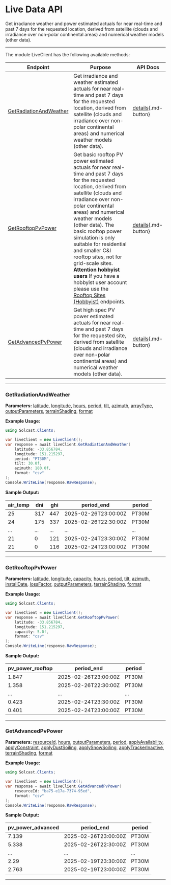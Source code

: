 # Live Data API

Get irradiance weather and power estimated actuals for near real-time and past 7 days for the requested location, derived from satellite (clouds and irradiance over non-polar continental areas) and numerical weather models (other data).

---


The module LiveClient has the following available methods:

| Endpoint                  | Purpose                                              | API Docs                                                                                                               |
|---------------------------|------------------------------------------------------|------------------------------------------------------------------------------------------------------------------------|
| [GetRadiationAndWeather](#getradiationandweather) | Get irradiance and weather estimated actuals for near real-time and past 7 days for the requested location, derived from satellite (clouds and irradiance over non-polar continental areas) and numerical weather models (other data). | [details](https://docs.solcast.com.au/#b9863910-c788-4e98-a3af-eb8da8f49647){.md-button} |
| [GetRooftopPvPower](#getrooftoppvpower) | Get basic rooftop PV power estimated actuals for near real-time and past 7 days for the requested location, derived from satellite (clouds and irradiance over non-polar continental areas) and numerical weather models (other data).          The basic rooftop power simulation is only suitable for residential and smaller C&I rooftop sites, not for grid-scale sites.          **Attention hobbyist users**          If you have a hobbyist user account please use the [Rooftop Sites (Hobbyist)](https://docs.solcast.com.au/#00577cf8-b43b-4349-b4b5-a5f063916f5a) endpoints. | [details](https://docs.solcast.com.au/#4c9fa796-82e5-4e8a-b811-85a8c9fb85db){.md-button} |
| [GetAdvancedPvPower](#getadvancedpvpower) | Get high spec PV power estimated actuals for near real-time and past 7 days for the requested site, derived from satellite (clouds and irradiance over non-polar continental areas) and numerical weather models (other data). | [details](https://docs.solcast.com.au/#9f3aed26-1078-4ff6-86e6-23a710c6fae7){.md-button} |

---

### GetRadiationAndWeather
**Parameters:**
[latitude](https://docs.solcast.com.au/#b9863910-c788-4e98-a3af-eb8da8f49647 "(double?): The latitude of the location you request data for. Must be a decimal number between -90 and 90. (Required)"), [longitude](https://docs.solcast.com.au/#b9863910-c788-4e98-a3af-eb8da8f49647 "(double?): The longitude of the location you request data for. Must be a decimal number between -180 and 180. (Required)"), [hours](https://docs.solcast.com.au/#b9863910-c788-4e98-a3af-eb8da8f49647 "(int?): The number of hours to return in the response. (Optional)"), [period](https://docs.solcast.com.au/#b9863910-c788-4e98-a3af-eb8da8f49647 "(string): Length of the averaging period in ISO 8601 format. (Optional)"), [tilt](https://docs.solcast.com.au/#b9863910-c788-4e98-a3af-eb8da8f49647 "(float?): The angle (degrees) that the PV system is tilted off the horizontal. A tilt of 0 means the system faces directly upwards, and 90 means the system is vertical and facing the horizon. If you don't specify tilt, we use a default tilt angle based on the latitude you specify in your request. Must be between 0 and 90. (Optional)"), [azimuth](https://docs.solcast.com.au/#b9863910-c788-4e98-a3af-eb8da8f49647 "(float?): The azimuth is defined as the angle (degrees) from true north that the PV system is facing. An azimuth of 0 means the system is facing true north. Positive values are anticlockwise, so azimuth is -90 for an east-facing system and 135 for a southwest-facing system. If you don't specify an azimuth, we use a default value of 0 (north facing) in the southern hemisphere and 180 (south-facing) in the northern hemisphere. (Optional)"), [arrayType](https://docs.solcast.com.au/#b9863910-c788-4e98-a3af-eb8da8f49647 "(string): The type of sun-tracking or geometry configuration of your site's modules. (Optional)"), [outputParameters](https://docs.solcast.com.au/#b9863910-c788-4e98-a3af-eb8da8f49647 "(List<string>): The output parameters to include in the response. (Optional)"), [terrainShading](https://docs.solcast.com.au/#b9863910-c788-4e98-a3af-eb8da8f49647 "(bool?): If true, irradiance parameters are modified based on the surrounding terrain from a 90m-horizontal-resolution digital elevation model. The direct component of irradiance is set to zero when the beam from the sun is blocked by the terrain. The diffuse component of irradiance is reduced throughout the day if the sky view at the location is significantly reduced by the surrounding terrain. Global irradiance incorporates both effects. (Optional)"), [format](https://docs.solcast.com.au/#b9863910-c788-4e98-a3af-eb8da8f49647 "(string): Response format (Optional)")

**Example Usage:**
```csharp
using Solcast.Clients;

var liveClient = new LiveClient();
var response = await liveClient.GetRadiationAndWeather(
    latitude: -33.856784,
    longitude: 151.215297,
    period: "PT30M",
    tilt: 30.0f,
    azimuth: 180.0f,
    format: "csv"
);
Console.WriteLine(response.RawResponse);

```
**Sample Output:**

| air_temp | dni | ghi | period_end | period |
| --- | --- | --- | --- | --- |
| 25 | 317 | 447 | 2025-02-26T23:00:00Z | PT30M |
| 24 | 175 | 337 | 2025-02-26T22:30:00Z | PT30M |
| ... | ... | ... | ... | ... |
| 21 | 0 | 121 | 2025-02-24T23:30:00Z | PT30M |
| 21 | 0 | 116 | 2025-02-24T23:00:00Z | PT30M |

---

### GetRooftopPvPower
**Parameters:**
[latitude](https://docs.solcast.com.au/#4c9fa796-82e5-4e8a-b811-85a8c9fb85db "(double?): The latitude of the location you request data for. Must be a decimal number between -90 and 90. (Required)"), [longitude](https://docs.solcast.com.au/#4c9fa796-82e5-4e8a-b811-85a8c9fb85db "(double?): The longitude of the location you request data for. Must be a decimal number between -180 and 180. (Required)"), [capacity](https://docs.solcast.com.au/#4c9fa796-82e5-4e8a-b811-85a8c9fb85db "(float?): The capacity of the inverter (AC) or the modules (DC), whichever is greater, in kilowatts (kW). (Required)"), [hours](https://docs.solcast.com.au/#4c9fa796-82e5-4e8a-b811-85a8c9fb85db "(int?): The number of hours to return in the response. (Optional)"), [period](https://docs.solcast.com.au/#4c9fa796-82e5-4e8a-b811-85a8c9fb85db "(string): Length of the averaging period in ISO 8601 format. (Optional)"), [tilt](https://docs.solcast.com.au/#4c9fa796-82e5-4e8a-b811-85a8c9fb85db "(float?): The angle (degrees) that the PV system is tilted off the horizontal. A tilt of 0 means the system faces directly upwards, and 90 means the system is vertical and facing the horizon. If you don't specify tilt, we use a default tilt angle based on the latitude you specify in your request. Must be between 0 and 90. (Optional)"), [azimuth](https://docs.solcast.com.au/#4c9fa796-82e5-4e8a-b811-85a8c9fb85db "(float?): The azimuth is defined as the angle (degrees) from true north that the PV system is facing. An azimuth of 0 means the system is facing true north. Positive values are anticlockwise, so azimuth is -90 for an east-facing system and 135 for a southwest-facing system. If you don't specify an azimuth, we use a default value of 0 (north facing) in the southern hemisphere and 180 (south-facing) in the northern hemisphere. (Optional)"), [installDate](https://docs.solcast.com.au/#4c9fa796-82e5-4e8a-b811-85a8c9fb85db "(string): The date (yyyy-MM-dd) of installation of the PV system. We use this to estimate your loss_factor based on the ageing of your system. If you provide us with a loss_factor directly, we will ignore this date. (Optional)"), [lossFactor](https://docs.solcast.com.au/#4c9fa796-82e5-4e8a-b811-85a8c9fb85db "(float?): Default is 0.90 A factor to reduce your output forecast from the full capacity based on characteristics of the PV array or inverter. This is effectively the non-temperature loss effects on the nameplate rating of the PV system, including inefficiency and soiling. For a 1kW PV system anything that reduces 1000W/m2 solar radiation from producing 1000W of power output (assuming temperature is 25C). Valid values are between 0 and 1 (i.e. 0.6 equals 60%). If you specify 0.6 your returned power will be a maximum of 60% of AC capacity. (Optional)"), [outputParameters](https://docs.solcast.com.au/#4c9fa796-82e5-4e8a-b811-85a8c9fb85db "(List<string>): The output parameters to include in the response. (Optional)"), [terrainShading](https://docs.solcast.com.au/#4c9fa796-82e5-4e8a-b811-85a8c9fb85db "(bool?): If true, irradiance parameters are modified based on the surrounding terrain from a 90m-horizontal-resolution digital elevation model. The direct component of irradiance is set to zero when the beam from the sun is blocked by the terrain. The diffuse component of irradiance is reduced throughout the day if the sky view at the location is significantly reduced by the surrounding terrain. Global irradiance incorporates both effects. (Optional)"), [format](https://docs.solcast.com.au/#4c9fa796-82e5-4e8a-b811-85a8c9fb85db "(string): Response format (Optional)")

**Example Usage:**
```csharp
using Solcast.Clients;

var liveClient = new LiveClient();
var response = await liveClient.GetRooftopPvPower(
    latitude: -33.856784,
    longitude: 151.215297,
    capacity: 5.0f,
    format: "csv"
);
Console.WriteLine(response.RawResponse);

```
**Sample Output:**

| pv_power_rooftop | period_end | period |
| --- | --- | --- |
| 1.847 | 2025-02-26T23:00:00Z | PT30M |
| 1.358 | 2025-02-26T22:30:00Z | PT30M |
| ... | ... | ... |
| 0.423 | 2025-02-24T23:30:00Z | PT30M |
| 0.401 | 2025-02-24T23:00:00Z | PT30M |

---

### GetAdvancedPvPower
**Parameters:**
[resourceId](https://docs.solcast.com.au/#9f3aed26-1078-4ff6-86e6-23a710c6fae7 "(string): The resource id of the resource. (Required)"), [hours](https://docs.solcast.com.au/#9f3aed26-1078-4ff6-86e6-23a710c6fae7 "(int?): The number of hours to return in the response. (Optional)"), [outputParameters](https://docs.solcast.com.au/#9f3aed26-1078-4ff6-86e6-23a710c6fae7 "(List<string>): The output parameters to include in the response. (Optional)"), [period](https://docs.solcast.com.au/#9f3aed26-1078-4ff6-86e6-23a710c6fae7 "(string): Length of the averaging period in ISO 8601 format. (Optional)"), [applyAvailability](https://docs.solcast.com.au/#9f3aed26-1078-4ff6-86e6-23a710c6fae7 "(double?): Percentage of the site’s total AC (inverter) capacity that is currently generating or expected to be generating during the forecast request period. E.g. if you specify a 50% availability, your returned power will be half of what it otherwise would be. (Optional)"), [applyConstraint](https://docs.solcast.com.au/#9f3aed26-1078-4ff6-86e6-23a710c6fae7 "(double?): Constraint on site’s total AC production, applied as a cap in the same way as the metadata parameter Site Export Limit. This will constrain all Solcast power values to be no higher than the apply_constraint value you specify. If you need an unconstrained forecast, you should not use this parameter. (Optional)"), [applyDustSoiling](https://docs.solcast.com.au/#9f3aed26-1078-4ff6-86e6-23a710c6fae7 "(double?): A user-override for dust_soiling_average. If you specify this parameter in your API call, we will replace the site's annual or monthly average dust soiling values with the value you specify in your API call.E.g. if you specify a 0.7 dust soiling, your returned power will be reduced by 70%. (Optional)"), [applySnowSoiling](https://docs.solcast.com.au/#9f3aed26-1078-4ff6-86e6-23a710c6fae7 "(double?): A user-override for Solcast’s dynamic snow soiling, which is based on global snow cover and weather forecast data, and changes from hour to hour. If you specify this parameter in your API call (e.g. if snow clearing has just been performed), we will replace the Solcast dynamic hour to hour value with the single value you specify. E.g. if you specify a 0.7 snow soiling, your returned power will be reduced by 70%. (Optional)"), [applyTrackerInactive](https://docs.solcast.com.au/#9f3aed26-1078-4ff6-86e6-23a710c6fae7 "(bool?): Indicating if trackers are inactive. If True, panels are assumed all facing up (i.e. zero rotation). Only has effect if your site has a tracking_type that is not “fixed”. (Optional)"), [terrainShading](https://docs.solcast.com.au/#9f3aed26-1078-4ff6-86e6-23a710c6fae7 "(bool?): If true, irradiance parameters are modified based on the surrounding terrain from a 90m-horizontal-resolution digital elevation model. The direct component of irradiance is set to zero when the beam from the sun is blocked by the terrain. The diffuse component of irradiance is reduced throughout the day if the sky view at the location is significantly reduced by the surrounding terrain. Global irradiance incorporates both effects. (Optional)"), [format](https://docs.solcast.com.au/#9f3aed26-1078-4ff6-86e6-23a710c6fae7 "(string): Response format (Optional)")

**Example Usage:**
```csharp
using Solcast.Clients;

var liveClient = new LiveClient();
var response = await liveClient.GetAdvancedPvPower(
    resourceId: "ba75-e17a-7374-95ed",
    format: "csv"
);
Console.WriteLine(response.RawResponse);

```
**Sample Output:**

| pv_power_advanced | period_end | period |
| --- | --- | --- |
| 7.139 | 2025-02-26T23:00:00Z | PT30M |
| 5.338 | 2025-02-26T22:30:00Z | PT30M |
| ... | ... | ... |
| 2.29 | 2025-02-19T23:30:00Z | PT30M |
| 2.763 | 2025-02-19T23:00:00Z | PT30M |

---
